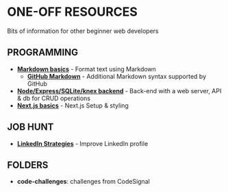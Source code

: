 # ONE-OFF RESOURCES

Bits of information for other beginner web developers

## PROGRAMMING
- [__Markdown basics__](https://github.com/vishalicious213/one-off-resources/blob/master/pages/markdown.md) - Format text using Markdown
    - [__GitHub Markdown__](https://github.com/vishalicious213/one-off-resources/blob/master/pages/markdown-github.md) - Additional Markdown syntax supported by GitHub
- [__Node/Express/SQLite/knex backend__](https://github.com/vishalicious213/one-off-resources/blob/master/pages/backend-flow.md) - Back-end with a web server, API & db for CRUD operations
- [__Next.js basics__](https://github.com/vishalicious213/one-off-resources/blob/master/pages/next-js.md) - Next.js Setup & styling


## JOB HUNT
- [__LinkedIn Strategies__](https://github.com/vishalicious213/one-off-resources/blob/master/pages/linkedin.md) - Improve LinkedIn profile


## FOLDERS
* __code-challenges__: challenges from CodeSignal